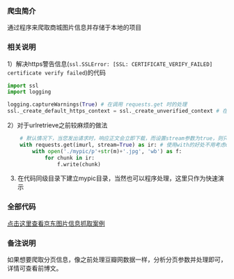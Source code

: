 ### 爬虫简介

通过程序来爬取商城图片信息并存储于本地的项目

### 相关说明

1）解决https警告信息(`ssl.SSLError: [SSL: CERTIFICATE_VERIFY_FAILED] certificate verify failed`)的代码

```python
import ssl
import logging

logging.captureWarnings(True) # 在调用 requests.get 时的处理
ssl._create_default_https_context = ssl._create_unverified_context # 在调用urlretrieve时的处理
```

2）对于urlretrieve之前较麻烦的做法

```python
    # 默认情况下，当您发出请求时，响应正文会立即下载，而设置stream参数为true，则只有响应头已经下载并且连接保持打开状态。
    with requests.get(imurl, stream=True) as ir: # 使用with的好处不用考虑close关闭问题。
        with open('./mypic/p'+str(m)+'.jpg', 'wb') as f:
            for chunk in ir:
                f.write(chunk)
```

3) 在代码同级目录下建立mypic目录，当然也可以程序处理，这里只作为快速演示

### 全部代码

[点击这里查看京东图片信息抓取案例](https://github.com/johnnynode/python-spider/blob/master/contents/code/pro8.py)

### 备注说明

如果想要爬取分页信息，像之前处理豆瓣网数据一样，分析分页参数并处理即可，详情可查看前博文。